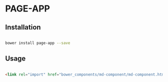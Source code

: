 # PAGE-APP



## Installation

``` bash

bower install page-app --save

```

## Usage

```html

<link rel="import" href="bower_components/md-component/md-component.html">


```



